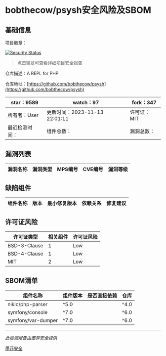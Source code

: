# bobthecow/psysh安全风险及SBOM

## 基础信息

项目徽章：

[![Security Status](https://www.murphysec.com/platform3/v31/badge/1724147205260402688.svg)](https://www.murphysec.com/console/report/1696591025266319360/1724147205260402688)

> 点击徽章可查看详细项目安全报告

仓库描述：A REPL for PHP

仓库地址：[https://github.com/bobthecow/psysh](https://github.com/bobthecow/psysh)

| star：9589 | watch：97 | fork：347 |
| ----------- | -------------- | ------------ |
| 所有者：User | 更新时间：2023-11-13 22:01:11 | 许可证：MIT |
| 最近检测时间： | 组件总数： | 漏洞总数： |




## 漏洞列表

| 漏洞名称 | 漏洞类型 | MPS编号 | CVE编号 | 漏洞等级 |
| ------- | ------ | ------- | ------ | ----- |





## 缺陷组件

| 组件名称 | 版本 | 最小修复版本 | 依赖关系 | 修复建议 |
| -------- | ---- | ------------ | -------- | -------- |





## 许可证风险

| 许可证类型 | 相关组件 | 许可证风险 |
| ---------- | -------- | ---------- |
|BSD-3-Clause|1|Low|
|BSD-4-Clause|1|Low|
|MIT|2|Low|




## SBOM清单

| 组件名称 | 组件版本 | 是否直接依赖 | 仓库 |
| -------- | -------- | ------------ | ---- |
|nikic/php-parser|^5.0 || ^4.0|间接依赖|composer|
|symfony/console|^7.0 || ^6.0 || ^5.0 || ^4.0 || ^3.4|间接依赖|composer|
|symfony/var-dumper|^7.0 || ^6.0 || ^5.0 || ^4.0 || ^3.4|间接依赖|composer|


------

*此检测报告由墨菲安全提供*

[墨菲安全](www.murphysec.com)